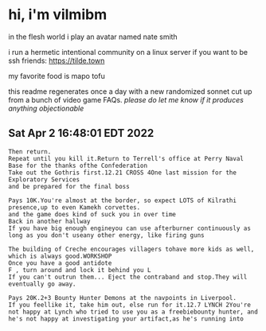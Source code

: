 # hi, i'm vilmibm

in the flesh world i play an avatar named nate smith

i run a hermetic intentional community on a linux server if you want to be ssh friends: https://tilde.town

my favorite food is mapo tofu

this readme regenerates once a day with a new randomized sonnet cut up from a bunch of video game FAQs.
_please do let me know if it produces anything objectionable_

## Sat Apr  2 16:48:01 EDT 2022

    Then return.
    Repeat until you kill it.Return to Terrell's office at Perry Naval Base for the thanks ofthe Confederation
    Take out the Gothris first.12.21 CROSS 4One last mission for the Exploratory Services
    and be prepared for the final boss
    
    Pays 10K.You're almost at the border, so expect LOTS of Kilrathi presence,up to even Kamekh corvettes.
    and the game does kind of suck you in over time
    Back in another hallway
    If you have big enough engineyou can use afterburner continuously as long as you don't useany other energy, like firing guns
    
    The building of Creche encourages villagers tohave more kids as well, which is always good.WORKSHOP
    Once you have a good antidote
    F , turn around and lock it behind you L
    If you can't outrun them... Eject the contraband and stop.They will eventually go away.
    
    Pays 20K.2+3 Bounty Hunter Demons at the navpoints in Liverpool.
    If you feellike it, take him out, else run for it.12.7 LYNCH 2You're not happy at Lynch who tried to use you as a freebiebounty hunter, and he's not happy at investigating your artifact,as he's running into
